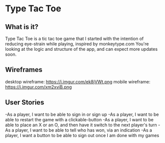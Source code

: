 # Type Tac Toe

## What is it? 
Type Tac Toe is a tic tac toe game that I started with the intention of reducing eye-strain while playing, inspired by monkeytype.com
You're looking at the logic and structure of the app, and can expect more updates soon.

## Wireframes
desktop wireframe: https://i.imgur.com/ek8jVWt.png
mobile wireframe: https://i.imgur.com/xm2xviB.png

## User Stories
-As a player, I want to be able to sign in or sign up
-As a player, I want to be able to restart the game with a clickable-button
-As a player, I want to be able to place an X or an O, and then have it switch to the next player's turn
-As a player, I want to be able to tell who has won, via an indication
-As a player, I want a button to be able to sign out once I am done with my games
